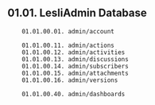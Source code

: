 
## 01.01. LesliAdmin Database

```plaintext
    01.01.00.01. admin/account  

    01.01.00.11. admin/actions 
    01.01.00.12. admin/activities 
    01.01.00.13. admin/discussions 
    01.01.00.14. admin/subscribers 
    01.01.00.15. admin/attachments 
    01.01.00.16. admin/versions

    01.01.00.40. admin/dashboards 
```
